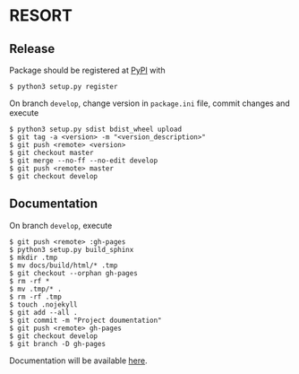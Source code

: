 RESORT
======

Release
-------

Package should be registered at [PyPI](https://pypi.python.org) with

```
$ python3 setup.py register
```

On branch ``develop``, change version in ``package.ini`` file, commit changes
and execute

```
$ python3 setup.py sdist bdist_wheel upload
$ git tag -a <version> -m "<version_description>"
$ git push <remote> <version>
$ git checkout master
$ git merge --no-ff --no-edit develop
$ git push <remote> master
$ git checkout develop
```

Documentation
-------------

On branch ``develop``, execute

```
$ git push <remote> :gh-pages
$ python3 setup.py build_sphinx
$ mkdir .tmp
$ mv docs/build/html/* .tmp
$ git checkout --orphan gh-pages
$ rm -rf *
$ mv .tmp/* .
$ rm -rf .tmp
$ touch .nojekyll
$ git add --all .
$ git commit -m "Project doumentation"
$ git push <remote> gh-pages
$ git checkout develop
$ git branch -D gh-pages
```

Documentation will be available [here](http://miquelo.github.io/resort/).

